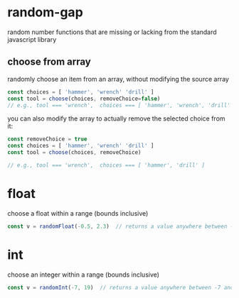 # random-gap
random number functions that are missing or lacking from the standard javascript library


## choose from array

randomly choose an item from an array, without modifying the source array

```javascript
const choices = [ 'hammer', 'wrench' 'drill' ]
const tool = choose(choices, removeChoice=false)
// e.g., tool === 'wrench',  choices === [ 'hammer', 'wrench', 'drill' ]
```


you can also modify the array to actually remove the selected choice from it:

```javascript
const removeChoice = true
const choices = [ 'hammer', 'wrench' 'drill' ]
const tool = choose(choices, removeChoice)

// e.g., tool === 'wrench',  choices === [ 'hammer', 'drill' ]
```


# float 

choose a float within a range (bounds inclusive)

```javascript
const v = randomFloat(-0.5, 2.3)  // returns a value anywhere between -0.5 and 2.3
```



# int 

choose an integer within a range (bounds inclusive)

```javascript
const v = randomInt(-7, 19)  // returns a value anywhere between -7 and 19
```
